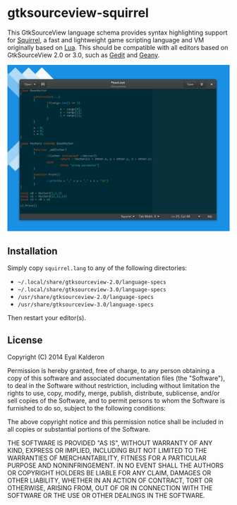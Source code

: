 # gtksourceview-squirrel 

This GtkSourceView language schema provides syntax highlighting support for [Squirrel](http://www.squirrel-lang.org/), a fast and lightweight game scripting language and VM originally based on [Lua](http://www.lua.org/). This should be compatible with all editors based on GtkSourceView 2.0 or 3.0, such as [Gedit](https://en.wikipedia.org/wiki/Gedit) and [Geany](https://en.wikipedia.org/wiki/Geany).

![Alt text](screenshot.png "Squirrel script in Gedit (Solarized Dark)")

## Installation

Simply copy `squirrel.lang` to any of the following directories:
 * `~/.local/share/gtksourceview-2.0/language-specs`
 * `~/.local/share/gtksourceview-3.0/language-specs`
 * `/usr/share/gtksourceview-2.0/language-specs`
 * `/usr/share/gtksourceview-3.0/language-specs`

Then restart your editor(s).

## License

Copyright (C) 2014 Eyal Kalderon

Permission is hereby granted, free of charge, to any person obtaining a copy
of this software and associated documentation files (the "Software"), to deal
in the Software without restriction, including without limitation the rights
to use, copy, modify, merge, publish, distribute, sublicense, and/or sell
copies of the Software, and to permit persons to whom the Software is
furnished to do so, subject to the following conditions:

The above copyright notice and this permission notice shall be included in
all copies or substantial portions of the Software.

THE SOFTWARE IS PROVIDED "AS IS", WITHOUT WARRANTY OF ANY KIND, EXPRESS OR
IMPLIED, INCLUDING BUT NOT LIMITED TO THE WARRANTIES OF MERCHANTABILITY,
FITNESS FOR A PARTICULAR PURPOSE AND NONINFRINGEMENT. IN NO EVENT SHALL THE
AUTHORS OR COPYRIGHT HOLDERS BE LIABLE FOR ANY CLAIM, DAMAGES OR OTHER
LIABILITY, WHETHER IN AN ACTION OF CONTRACT, TORT OR OTHERWISE, ARISING FROM,
OUT OF OR IN CONNECTION WITH THE SOFTWARE OR THE USE OR OTHER DEALINGS IN
THE SOFTWARE.

